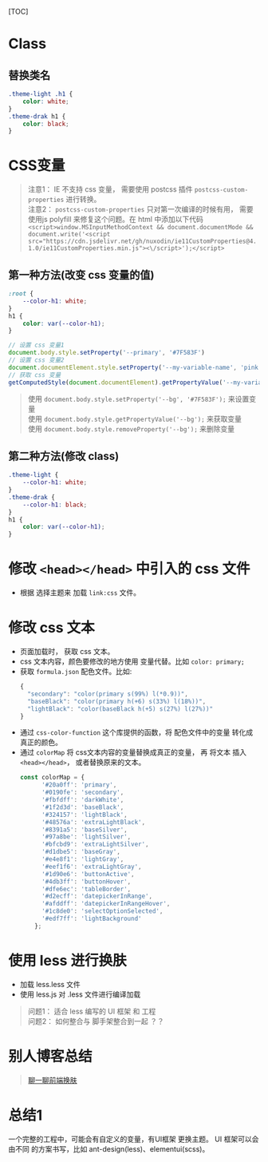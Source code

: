 [TOC]

# Class
## 替换类名
```css
.theme-light .h1 {
    color: white;
}
.theme-drak h1 {
    color: black;
}
```

# CSS变量
> 注意1： IE 不支持 css 变量， 需要使用 postcss 插件 `postcss-custom-properties` 进行转换。\
> 注意2： `postcss-custom-properties` 只对第一次编译的时候有用， 需要使用js polyfill 来修复这个问题。在 html 中添加以下代码 `<script>window.MSInputMethodContext && document.documentMode && document.write('<script src="https://cdn.jsdelivr.net/gh/nuxodin/ie11CustomProperties@4.1.0/ie11CustomProperties.min.js"><\/script>');</script>
`
## 第一种方法(改变 css 变量的值)
```css
:root {
    --color-h1: white;
}
h1 {
    color: var(--color-h1);
}
```
```javascript
// 设置 css 变量1
document.body.style.setProperty('--primary', '#7F583F')
// 设置 css 变量2
document.documentElement.style.setProperty('--my-variable-name', 'pink')
// 获取 css 变量
getComputedStyle(document.documentElement).getPropertyValue('--my-variable-name');
```
>使用 `document.body.style.setProperty('--bg', '#7F583F');` 来设置变量<br>
使用 `document.body.style.getPropertyValue('--bg');` 来获取变量<br>
使用 `document.body.style.removeProperty('--bg');` 来删除变量<br>

## 第二种方法(修改 class)
```css
.theme-light {
    --color-h1: white;
}
.theme-drak {
    --color-h1: black;
}
h1 {
    color: var(--color-h1);
}
```

# 修改 `<head></head>` 中引入的 css 文件
- 根据 选择主题来 加载 `link:css` 文件。

# 修改 css 文本
- 页面加载时， 获取 css 文本。
- css 文本内容，颜色要修改的地方使用 变量代替。比如 `color: primary;`
- 获取 `formula.json` 配色文件。比如:
    ```javascript
    {
      "secondary": "color(primary s(99%) l(*0.9))",
      "baseBlack": "color(primary h(+6) s(33%) l(18%))",
      "lightBlack": "color(baseBlack h(+5) s(27%) l(27%))"
    }
    ```
- 通过 `css-color-function` 这个库提供的函数，将 配色文件中的变量 转化成 真正的颜色。
- 通过 `colorMap` 将 css文本内容的变量替换成真正的变量， 再 将文本 插入 `<head></head>`， 或者替换原来的文本。
    ```javascript
    const colorMap = {
          '#20a0ff': 'primary',
          '#0190fe': 'secondary',
          '#fbfdff': 'darkWhite',
          '#1f2d3d': 'baseBlack',
          '#324157': 'lightBlack',
          '#48576a': 'extraLightBlack',
          '#8391a5': 'baseSilver',
          '#97a8be': 'lightSilver',
          '#bfcbd9': 'extraLightSilver',
          '#d1dbe5': 'baseGray',
          '#e4e8f1': 'lightGray',
          '#eef1f6': 'extraLightGray',
          '#1d90e6': 'buttonActive',
          '#4db3ff': 'buttonHover',
          '#dfe6ec': 'tableBorder',
          '#d2ecff': 'datepickerInRange',
          '#afddff': 'datepickerInRangeHover',
          '#1c8de0': 'selectOptionSelected',
          '#edf7ff': 'lightBackground'
        };
    ```

# 使用 less 进行换肤
- 加载 less.less 文件
- 使用 less.js  对 .less 文件进行编译加载
> 问题1： 适合 less 编写的 UI 框架 和 工程 <br>
> 问题2： 如何整合与 脚手架整合到一起 ？？

# 别人博客总结
> [聊一聊前端换肤](https://github.com/jyzwf/blog/issues/70)

# 总结1
一个完整的工程中，可能会有自定义的变量，有UI框架 更换主题。
UI 框架可以会由不同 的方案书写，比如 ant-design(less)、elementui(scss)。